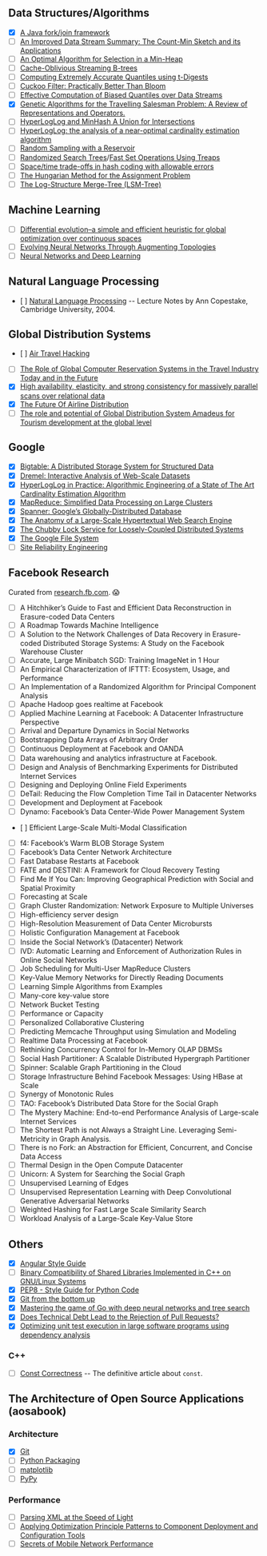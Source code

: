 ## Data Structures/Algorithms

- [x] [A Java fork/join framework](http://gee.cs.oswego.edu/dl/papers/fj.pdf)
- [ ] [An Improved Data Stream Summary: The Count-Min Sketch and its Applications](https://www.cse.unsw.edu.au/~cs9314/07s1/lectures/Lin_CS9314_References/cm-latin.pdf)
- [ ] [An Optimal Algorithm for Selection in a Min-Heap](http://www.sciencedirect.com/science/article/pii/S0890540183710308)
- [ ] [Cache-Oblivious Streaming B-trees](http://supertech.csail.mit.edu/papers/sbtree.pdf)
- [ ] [Computing Extremely Accurate Quantiles using t-Digests](https://raw.githubusercontent.com/tdunning/t-digest/master/docs/t-digest-paper/histo.pdf)
- [ ] [Cuckoo Filter: Practically Better Than Bloom](http://www.pdl.cmu.edu/PDL-FTP/FS/cuckoo-conext2014.pdf)
- [ ] [Effective Computation of Biased Quantiles over Data Streams](http://www.cs.rutgers.edu/~muthu/bquant.pdf)
- [x] [Genetic Algorithms for the Travelling Salesman Problem: A Review of Representations and Operators.](http://www.dca.fee.unicamp.br/~gomide/courses/EA072/artigos/Genetic_Algorithm_TSPR_eview_Larranaga_1999.pdf)
- [ ] [HyperLogLog and MinHash A Union for Intersections](http://tech.adroll.com/media/hllminhash.pdf)
- [ ] [HyperLogLog: the analysis of a near-optimal cardinality estimation algorithm](http://algo.inria.fr/flajolet/Publications/FlFuGaMe07.pdf)
- [ ] [Random Sampling with a Reservoir](https://www.cs.umd.edu/~samir/498/vitter.pdf)
- [ ] [Randomized Search Trees](https://faculty.washington.edu/aragon/pubs/rst89.pdf)/[Fast Set Operations Using Treaps](https://www.cs.cmu.edu/~scandal/papers/treaps-spaa98.pdf)
- [ ] [Space/time trade-offs in hash coding with allowable errors](https://www.cs.upc.edu/~diaz/p422-bloom.pdf)
- [ ] [The Hungarian Method for the Assignment Problem](https://tom.host.cs.st-andrews.ac.uk/CS3052-CC/Practicals/Kuhn.pdf)
- [ ] [The Log-Structure Merge-Tree (LSM-Tree)](http://www.cs.umb.edu/~poneil/lsmtree.pdf)

## Machine Learning

- [ ] [Differential evolution–a simple and efficient heuristic for global optimization over continuous spaces](https://bitbucket.org/12er/pso/src/b448ff0db375c1ac0c55855e9f19aced08b44ca6/doc/literature/heuristic%20Search/Differential%20Evolution%20-%20a%20simple%20and%20efficient%20heuristic%20for%20global%20optimization%20over%20continuous%20spaces.pdf)
- [ ] [Evolving Neural Networks Through Augmenting Topologies](http://nn.cs.utexas.edu/downloads/papers/stanley.ec02.pdf)
- [ ] [Neural Networks and Deep Learning](http://neuralnetworksanddeeplearning.com/)

## Natural Language Processing

- [ ] [Natural Language Processing](https://www.cl.cam.ac.uk/teaching/2002/NatLangProc/revised.pdf) -- Lecture Notes by Ann Copestake, Cambridge University, 2004.

## Global Distribution Systems

- [ ] [Air Travel Hacking](https://conference.hitb.org/hitbsecconf2011kul/materials/D2T1%20-%20Hendrik%20Scholz%20-%20Air%20Travel%20Hacking.pdf)
- [ ] [The Role of Global Computer Reservation Systems in the Travel Industry Today and in the Future](http://aws.iwi.uni-leipzig.de/em/fileadmin/user_upload/doc/Issues/Volume_06/Issue_02/The_Role_of_Global_Computer_Reservation.pdf)
- [x] [High availability, elasticity, and strong consistency for massively parallel scans over relational data](http://link.springer.com/content/pdf/10.1007%2Fs00778-013-0343-9.pdf)
- [x] [The Future Of Airline Distribution](https://www.iata.org/whatwedo/airline-distribution/ndc/Documents/ndc-future-airline-distribution-report.pdf)
- [ ] [The role and potential of Global Distribution System Amadeus for Tourism development at the global level](http://www.degruyter.com/dg/viewarticle.fullcontentlink:pdfeventlink/$002fj$002fsjas.2013.10.issue-1$002fsjas1301028r$002fsjas1301028r.pdf?t:ac=j$002fsjas.2013.10.issue-1$002fsjas1301028r$002fsjas1301028r.xml)

## Google

- [x] [Bigtable: A Distributed Storage System for Structured Data](http://research.google.com/archive/bigtable-osdi06.pdf)
- [x] [Dremel: Interactive Analysis of Web-Scale Datasets](https://static.googleusercontent.com/media/research.google.com/en//pubs/archive/36632.pdf)
- [x] [HyperLogLog in Practice: Algorithmic Engineering of a State of The Art Cardinality Estimation Algorithm](https://static.googleusercontent.com/media/research.google.com/en//pubs/archive/40671.pdf)
- [x] [MapReduce: Simplified Data Processing on Large Clusters](http://research.google.com/archive/mapreduce-osdi04.pdf)
- [x] [Spanner: Google’s Globally-Distributed Database](http://static.googleusercontent.com/media/research.google.com/en/us/archive/spanner-osdi2012.pdf)
- [x] [The Anatomy of a Large-Scale Hypertextual Web Search Engine](http://ilpubs.stanford.edu:8090/361/1/1998-8.pdf)
- [x] [The Chubby Lock Service for Loosely-Coupled Distributed Systems](https://static.googleusercontent.com/media/research.google.com/en//archive/chubby-osdi06.pdf)
- [x] [The Google File System](http://research.google.com/archive/gfs-sosp2003.pdf)
- [ ] [Site Reliability Engineering](https://landing.google.com/sre/book.html)

## Facebook Research

Curated from [research.fb.com](http://research.fb.com). :scream:

- [ ] A Hitchhiker’s Guide to Fast and Efficient Data Reconstruction in Erasure-coded Data Centers
- [ ] A Roadmap Towards Machine Intelligence
- [ ] A Solution to the Network Challenges of Data Recovery in Erasure-coded Distributed Storage Systems: A Study on the Facebook Warehouse Cluster
- [ ] Accurate, Large Minibatch SGD: Training ImageNet in 1 Hour
- [ ] An Empirical Characterization of IFTTT: Ecosystem, Usage, and Performance
- [ ] An Implementation of a Randomized Algorithm for Principal Component Analysis
- [ ] Apache Hadoop goes realtime at Facebook
- [ ] Applied Machine Learning at Facebook: A Datacenter Infrastructure Perspective
- [ ] Arrival and Departure Dynamics in Social Networks
- [ ] Bootstrapping Data Arrays of Arbitrary Order
- [ ] Continuous Deployment at Facebook and OANDA
- [ ] Data warehousing and analytics infrastructure at Facebook.
- [ ] Design and Analysis of Benchmarking Experiments for Distributed Internet Services
- [ ] Designing and Deploying Online Field Experiments
- [ ] DeTail: Reducing the Flow Completion Time Tail in Datacenter Networks
- [ ] Development and Deployment at Facebook
- [ ] Dynamo: Facebook’s Data Center-Wide Power Management System
- [ ] Efficient Large-Scale Multi-Modal Classification
- [ ] f4: Facebook’s Warm BLOB Storage System
- [ ] Facebook’s Data Center Network Architecture
- [ ] Fast Database Restarts at Facebook
- [ ] FATE and DESTINI: A Framework for Cloud Recovery Testing
- [ ] Find Me If You Can: Improving Geographical Prediction with Social and Spatial Proximity
- [ ] Forecasting at Scale
- [ ] Graph Cluster Randomization: Network Exposure to Multiple Universes
- [ ] High-efficiency server design
- [ ] High-Resolution Measurement of Data Center Microbursts
- [ ] Holistic Configuration Management at Facebook
- [ ] Inside the Social Network’s (Datacenter) Network
- [ ] IVD: Automatic Learning and Enforcement of Authorization Rules in Online Social Networks
- [ ] Job Scheduling for Multi-User MapReduce Clusters
- [ ] Key-Value Memory Networks for Directly Reading Documents
- [ ] Learning Simple Algorithms from Examples
- [ ] Many-core key-value store
- [ ] Network Bucket Testing
- [ ] Performance or Capacity
- [ ] Personalized Collaborative Clustering
- [ ] Predicting Memcache Throughput using Simulation and Modeling
- [ ] Realtime Data Processing at Facebook
- [ ] Rethinking Concurrency Control for In-Memory OLAP DBMSs
- [ ] Social Hash Partitioner: A Scalable Distributed Hypergraph Partitioner
- [ ] Spinner: Scalable Graph Partitioning in the Cloud
- [ ] Storage Infrastructure Behind Facebook Messages: Using HBase at Scale
- [ ] Synergy of Monotonic Rules
- [ ] TAO: Facebook’s Distributed Data Store for the Social Graph
- [ ] The Mystery Machine: End-to-end Performance Analysis of Large-scale Internet Services
- [ ] The Shortest Path is not Always a Straight Line. Leveraging Semi-Metricity in Graph Analysis.
- [ ] There is no Fork: an Abstraction for Efficient, Concurrent, and Concise Data Access
- [ ] Thermal Design in the Open Compute Datacenter
- [ ] Unicorn: A System for Searching the Social Graph
- [ ] Unsupervised Learning of Edges
- [ ] Unsupervised Representation Learning with Deep Convolutional Generative Adversarial Networks
- [ ] Weighted Hashing for Fast Large Scale Similarity Search
- [ ] Workload Analysis of a Large-Scale Key-Value Store

## Others

- [x] [Angular Style Guide](https://github.com/johnpapa/angular-styleguide)
- [ ] [Binary Compatibility of Shared Libraries Implemented in C++ on GNU/Linux Systems](http://syrcose.ispras.ru/2009/files/02_paper.pdf)
- [x] [PEP8 - Style Guide for Python Code](https://www.python.org/dev/peps/pep-0008/)
- [x] [Git from the bottom up](http://ftp.newartisans.com/pub/git.from.bottom.up.pdf)
- [x] [Mastering the game of Go with deep neural networks and tree search](http://www.nature.com/nature/journal/v529/n7587/full/nature16961.html)
- [x] [Does Technical Debt Lead to the Rejection of Pull Requests?](http://professores.dcc.ufla.br/~terra/publications_files/2016_sbsi.pdf)
- [x] [Optimizing unit test execution in large software programs using dependency analysis](https://people.csail.mit.edu/nickolai/papers/kim-tao.pdf)

### C++

- [ ] [Const Correctness](https://isocpp.org/wiki/faq/const-correctness) -- The definitive article about ``const``.

## The Architecture of Open Source Applications (aosabook)

### Architecture
- [x] [Git](http://aosabook.org/en/git.html)
- [ ] [Python Packaging](http://aosabook.org/en/packaging.html)
- [ ] [matplotlib](http://aosabook.org/en/matplotlib.html)
- [ ] [PyPy](http://aosabook.org/en/pypy.html)

### Performance
- [ ] [Parsing XML at the Speed of Light](http://aosabook.org/en/posa/parsing-xml-at-the-speed-of-light.html)
- [ ] [Applying Optimization Principle Patterns to Component Deployment and Configuration Tools](http://aosabook.org/en/posa/applying-optimization-principle-patterns-to-component-deployment-and-configuration-tools.html)
- [ ] [Secrets of Mobile Network Performance](http://aosabook.org/en/posa/secrets-of-mobile-network-performance.html)
